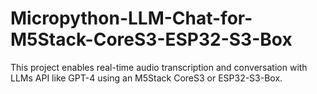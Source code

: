 # Micropython-LLM-Chat-for-M5Stack-CoreS3-ESP32-S3-Box
This project enables real-time audio transcription and conversation with LLMs API like GPT-4 using an M5Stack CoreS3 or ESP32-S3-Box.
